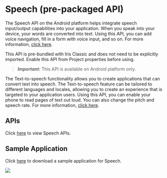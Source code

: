                             

Speech (pre-packaged API)
=========================

The Speech API on the Android platform helps integrate speech input/output capabilities into your application. When you speak into your device, your words are converted into text. Using this API, you can add voice navigation, fill in a form with voice input, and so on. For more information, [click here](http://developer.android.com/reference/android/speech/package-summary.html).

This API is pre-bundled with Iris Classic and does not need to be explicitly imported. Enable this API from Project properties before using.

> **_Important:_** This API is available on Android platform only.

The Text-to-speech functionality allows you to create applications that can convert text into speech. The Text-to-speech feature can be tailored to different languages and locales, allowing you to create an experience that is targeted to your application users. Using this API, you can enable your phone to read pages of text out loud. You can also change the pitch and speech rate. For more information, [click here](http://developer.android.com/reference/android/speech/tts/package-summary.html).

APIs
----

Click [here](http://docs.voltmx.com/7_0_PDFs/Android_docs/index.html#!/api/android.speech.tts.TextToSpeech) to view Speech APIs.

Sample Application
------------------

Click [here](https://github.com/voltmx/KNF_Speech) to download a sample application for Speech.

![](resources/prettify/onload.png)
